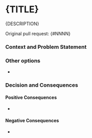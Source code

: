 # {TITLE}

{DESCRIPTION}
<!-- 
  One or two sentences which go into the [DECISION_RECORDS](/DEVELOPMENT_DECISION_RECORDS.md) 
  document later. 
-->

Original pull request: {#NNNN}


### Context and Problem Statement

<!-- 
  Describe the context and problem statement, e.g., in free form using two to three sentences. You
  may want to articulate the issue in the form of a question.
-->

### Other options

- 

### Decision and Consequences

<!-- Describes the effects of the change. What becomes easier? What will be more difficult? -->

#### Positive Consequences

- 

#### Negative Consequences

- 
